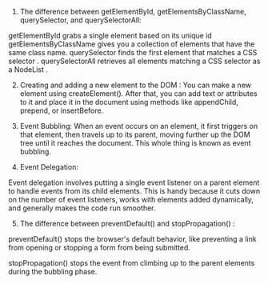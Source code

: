1. The difference between getElementById, getElementsByClassName, querySelector, and querySelectorAll:

getElementById grabs a single element based on its unique id
getElementsByClassName gives you a collection of elements that have the same class name.
querySelector finds the first element that matches a CSS selector .
querySelectorAll retrieves all elements matching a CSS selector as a NodeList .


2. Creating and adding a new element to the DOM :
You can make a new element using createElement(). After that, you can add text or attributes to it and place it in the document using methods like appendChild, prepend, or insertBefore.


3. Event Bubbling:
When an event occurs on an element, it first triggers on that element, then travels up to its parent, moving further up the DOM tree until it reaches the document. This whole thing is known as event bubbling.



4. Event Delegation:

Event delegation involves putting a single event listener on a parent element to handle events from its child elements. This is handy because it cuts down on the number of event listeners, works with elements added dynamically, and generally makes the code run smoother.



5. The difference between preventDefault() and stopPropagation() :

preventDefault() stops the browser's default behavior, like preventing a link from opening or stopping a form from being submitted.

stopPropagation() stops the event from climbing up to the parent elements during the bubbling phase.
